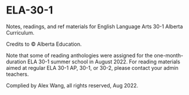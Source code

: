 # ELA-30-1

Notes, readings, and ref materials for English Language Arts 30-1 Alberta Curriculum.

Credits to © Alberta Education.

Note that some of reading anthologies were assigned for the one-month-duration ELA 30-1 summer school in August 2022. For reading materials aimed at regular ELA 30-1 AP, 30-1, or 30-2, please contact your admin teachers.

Complied by Alex Wang, all rights reserved, Aug 2022.
